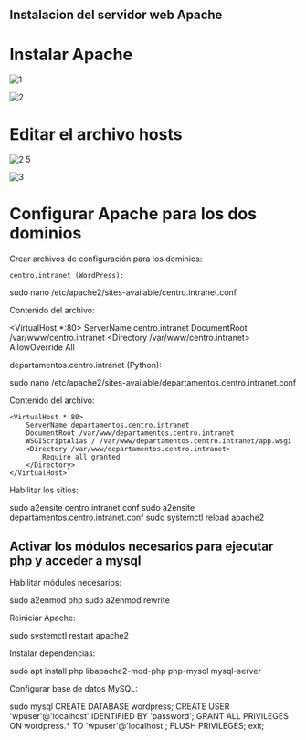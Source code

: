## Instalacion del servidor web Apache
# Instalar Apache

![1](https://github.com/user-attachments/assets/201432ba-9037-4cb0-b1f1-8cb8344bf19d)

![2](https://github.com/user-attachments/assets/1faf8439-a0e4-4087-a2cc-38b11a9f865c)

# Editar el archivo hosts

![2 5](https://github.com/user-attachments/assets/14f9b9fc-34e9-4463-9162-22884c42b545)

![3](https://github.com/user-attachments/assets/17744b30-0710-4077-996e-a6c847c983fa)

# Configurar Apache para los dos dominios

Crear archivos de configuración para los dominios:

    centro.intranet (WordPress):

sudo nano /etc/apache2/sites-available/centro.intranet.conf

Contenido del archivo:

<VirtualHost *:80>
    ServerName centro.intranet
    DocumentRoot /var/www/centro.intranet
    <Directory /var/www/centro.intranet>
        AllowOverride All
    </Directory>
</VirtualHost>

departamentos.centro.intranet (Python):

sudo nano /etc/apache2/sites-available/departamentos.centro.intranet.conf

Contenido del archivo:

    <VirtualHost *:80>
        ServerName departamentos.centro.intranet
        DocumentRoot /var/www/departamentos.centro.intranet
        WSGIScriptAlias / /var/www/departamentos.centro.intranet/app.wsgi
        <Directory /var/www/departamentos.centro.intranet>
            Require all granted
        </Directory>
    </VirtualHost>

Habilitar los sitios:

sudo a2ensite centro.intranet.conf
sudo a2ensite departamentos.centro.intranet.conf
sudo systemctl reload apache2


## Activar los módulos necesarios para ejecutar php y acceder a mysql

Habilitar módulos necesarios:

sudo a2enmod php
sudo a2enmod rewrite

Reiniciar Apache:

sudo systemctl restart apache2

Instalar dependencias:

sudo apt install php libapache2-mod-php php-mysql mysql-server

Configurar base de datos MySQL:

sudo mysql
CREATE DATABASE wordpress;
CREATE USER 'wpuser'@'localhost' IDENTIFIED BY 'password';
GRANT ALL PRIVILEGES ON wordpress.* TO 'wpuser'@'localhost';
FLUSH PRIVILEGES;
exit;


    
